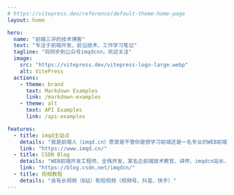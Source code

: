 ```yaml
---
# https://vitepress.dev/reference/default-theme-home-page
layout: home

hero:
  name: "前端三评的技术博客"
  text: "专注于前端开发、前沿技术、工作学习笔记"
  tagline: "将同步到公众号imqdcnn，欢迎关注"
  image:
    src: "https://vitepress.dev/vitepress-logo-large.webp"
    alt: VitePress
  actions:
    - theme: brand
      text: Markdown Examples
      link: /markdown-examples
    - theme: alt
      text: API Examples
      link: /api-examples

features:
  - title: imqd主站点
    details: "我是前端人（imqd.cn）愿景是不管你是想学习前端还是一名专业的WEB前端工程师在这里都能找到你想要的物料。"
    link: "https://www.imqd.cn/"
  - title: CSDN Blog
    details: "WEB前端开发工程师、全栈开发、某名企前端技术教官、讲师、imqdcn站长，我在CSDN的blog"
    link: "https://blog.csdn.net/imqdcn/"
  - title: 视频教程
    details: "会有长视频（B站）和短视频（视频号、抖音、快手）"
---
```


